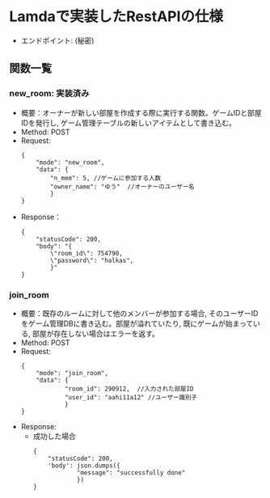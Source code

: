 # Lamdaで実装したRestAPIの仕様
- エンドポイント: (秘密)
## 関数一覧
### new_room: 実装済み
- 概要：オーナーが新しい部屋を作成する際に実行する関数。ゲームIDと部屋IDを発行し, ゲーム管理テーブルの新しいアイテムとして書き込む。
- Method: POST
- Request:
    ```
    {
        "mode": "new_room",
        "data": {
            "n_mem": 5, //ゲームに参加する人数
            "owner_name": "ゆう"  //オーナーのユーザー名
            }
    }
    ```
- Response：
    ```
    {
        "statusCode": 200,
        "body": "{
            \"room_id\": 754790,
            \"password\": "halkas",
            }"
    }
    ```

### join_room
- 概要：既存のルームに対して他のメンバーが参加する場合, そのユーザーIDをゲーム管理DBに書き込む。部屋が溢れていたり, 既にゲームが始まっている, 部屋が存在しない場合はエラーを返す。
- Method: POST
- Request:
    ```
    {
        "mode": "join_room",
        "data": {
                "room_id": 290912,  //入力された部屋ID
                "user_id": "aahi11a12" //ユーザー識別子
                }
    }
    ```
- Response:
    - 成功した場合
        ```
        {
            "statusCode": 200,
            'body': json.dumps({
                    "message": "successfully done"
                    })
        }
        ```